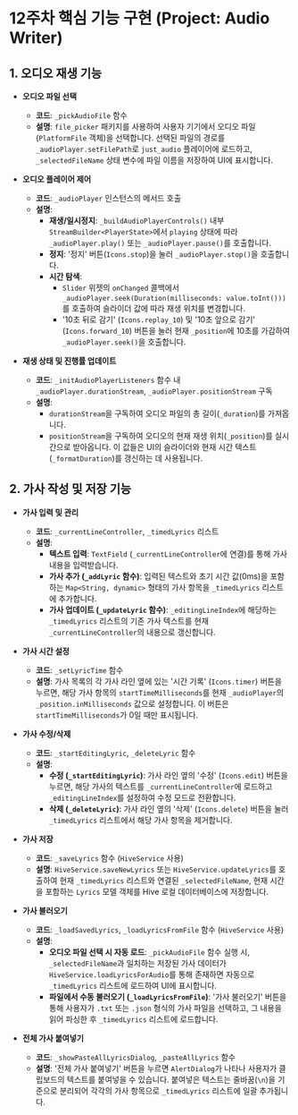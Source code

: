 # 12주차 핵심 기능 구현 (Project: Audio Writer)

## 1. 오디오 재생 기능

* **오디오 파일 선택**
    * **코드**: `_pickAudioFile` 함수
    * **설명**: `file_picker` 패키지를 사용하여 사용자 기기에서 오디오 파일(`PlatformFile` 객체)을 선택합니다. 선택된 파일의 경로를 `_audioPlayer.setFilePath`로 `just_audio` 플레이어에 로드하고, `_selectedFileName` 상태 변수에 파일 이름을 저장하여 UI에 표시합니다.

* **오디오 플레이어 제어**
    * **코드**: `_audioPlayer` 인스턴스의 메서드 호출
    * **설명**:
        * **재생/일시정지**: `_buildAudioPlayerControls()` 내부 `StreamBuilder<PlayerState>`에서 `playing` 상태에 따라 `_audioPlayer.play()` 또는 `_audioPlayer.pause()`를 호출합니다.
        * **정지**: '정지' 버튼(`Icons.stop`)을 눌러 `_audioPlayer.stop()`을 호출합니다.
        * **시간 탐색**:
            * `Slider` 위젯의 `onChanged` 콜백에서 `_audioPlayer.seek(Duration(milliseconds: value.toInt()))`를 호출하여 슬라이더 값에 따라 재생 위치를 변경합니다.
            * '10초 뒤로 감기' (`Icons.replay_10`) 및 '10초 앞으로 감기' (`Icons.forward_10`) 버튼을 눌러 현재 `_position`에 10초를 가감하여 `_audioPlayer.seek()`을 호출합니다.

* **재생 상태 및 진행률 업데이트**
    * **코드**: `_initAudioPlayerListeners` 함수 내 `_audioPlayer.durationStream`, `_audioPlayer.positionStream` 구독
    * **설명**:
        * `durationStream`을 구독하여 오디오 파일의 총 길이(`_duration`)를 가져옵니다.
        * `positionStream`을 구독하여 오디오의 현재 재생 위치(`_position`)를 실시간으로 받아옵니다. 이 값들은 UI의 슬라이더와 현재 시간 텍스트(`_formatDuration`)를 갱신하는 데 사용됩니다.

## 2. 가사 작성 및 저장 기능

* **가사 입력 및 관리**
    * **코드**: `_currentLineController`, `_timedLyrics` 리스트
    * **설명**:
        * **텍스트 입력**: `TextField` (`_currentLineController`에 연결)를 통해 가사 내용을 입력받습니다.
        * **가사 추가 (`_addLyric` 함수)**: 입력된 텍스트와 초기 시간 값(0ms)을 포함하는 `Map<String, dynamic>` 형태의 가사 항목을 `_timedLyrics` 리스트에 추가합니다.
        * **가사 업데이트 (`_updateLyric` 함수)**: `_editingLineIndex`에 해당하는 `_timedLyrics` 리스트의 기존 가사 텍스트를 현재 `_currentLineController`의 내용으로 갱신합니다.

* **가사 시간 설정**
    * **코드**: `_setLyricTime` 함수
    * **설명**: 가사 목록의 각 가사 라인 옆에 있는 '시간 기록' (`Icons.timer`) 버튼을 누르면, 해당 가사 항목의 `startTimeMilliseconds`를 현재 `_audioPlayer`의 `_position.inMilliseconds` 값으로 설정합니다. 이 버튼은 `startTimeMilliseconds`가 0일 때만 표시됩니다.

* **가사 수정/삭제**
    * **코드**: `_startEditingLyric`, `_deleteLyric` 함수
    * **설명**:
        * **수정 (`_startEditingLyric`)**: 가사 라인 옆의 '수정' (`Icons.edit`) 버튼을 누르면, 해당 가사의 텍스트를 `_currentLineController`에 로드하고 `_editingLineIndex`를 설정하여 수정 모드로 전환합니다.
        * **삭제 (`_deleteLyric`)**: 가사 라인 옆의 '삭제' (`Icons.delete`) 버튼을 눌러 `_timedLyrics` 리스트에서 해당 가사 항목을 제거합니다.

* **가사 저장**
    * **코드**: `_saveLyrics` 함수 (`HiveService` 사용)
    * **설명**: `HiveService.saveNewLyrics` 또는 `HiveService.updateLyrics`를 호출하여 현재 `_timedLyrics` 리스트와 연결된 `_selectedFileName`, 현재 시간을 포함하는 `Lyrics` 모델 객체를 Hive 로컬 데이터베이스에 저장합니다.

* **가사 불러오기**
    * **코드**: `_loadSavedLyrics`, `_loadLyricsFromFile` 함수 (`HiveService` 사용)
    * **설명**:
        * **오디오 파일 선택 시 자동 로드**: `_pickAudioFile` 함수 실행 시, `_selectedFileName`과 일치하는 저장된 가사 데이터가 `HiveService.loadLyricsForAudio`를 통해 존재하면 자동으로 `_timedLyrics` 리스트에 로드하여 UI에 표시합니다.
        * **파일에서 수동 불러오기 (`_loadLyricsFromFile`)**: '가사 불러오기' 버튼을 통해 사용자가 `.txt` 또는 `.json` 형식의 가사 파일을 선택하고, 그 내용을 읽어 파싱한 후 `_timedLyrics` 리스트에 로드합니다.

* **전체 가사 붙여넣기**
    * **코드**: `_showPasteAllLyricsDialog`, `_pasteAllLyrics` 함수
    * **설명**: '전체 가사 붙여넣기' 버튼을 누르면 `AlertDialog`가 나타나 사용자가 클립보드의 텍스트를 붙여넣을 수 있습니다. 붙여넣은 텍스트는 줄바꿈(`\n`)을 기준으로 분리되어 각각의 가사 항목으로 `_timedLyrics` 리스트에 일괄 추가됩니다.
